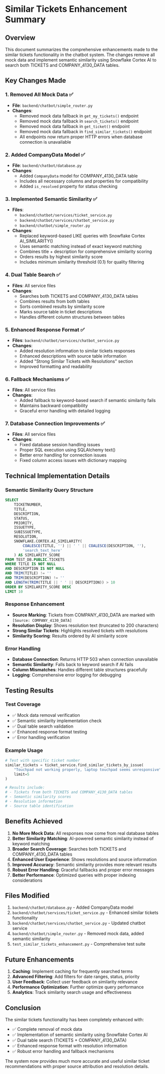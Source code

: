 # Similar Tickets Enhancement Summary

## Overview
This document summarizes the comprehensive enhancements made to the similar tickets functionality in the chatbot system. The changes remove all mock data and implement semantic similarity using Snowflake Cortex AI to search both TICKETS and COMPANY_4130_DATA tables.

## Key Changes Made

### 1. **Removed All Mock Data** ✅
- **File**: `backend/chatbot/simple_router.py`
- **Changes**:
  - Removed mock data fallback in `get_my_tickets()` endpoint
  - Removed mock data fallback in `search_tickets()` endpoint  
  - Removed mock data fallback in `get_ticket()` endpoint
  - Removed mock data fallback in `find_similar_tickets()` endpoint
  - All endpoints now return proper HTTP errors when database connection is unavailable

### 2. **Added CompanyData Model** ✅
- **File**: `backend/chatbot/database.py`
- **Changes**:
  - Added `CompanyData` model for COMPANY_4130_DATA table
  - Includes all necessary columns and properties for compatibility
  - Added `is_resolved` property for status checking

### 3. **Implemented Semantic Similarity** ✅
- **Files**: 
  - `backend/chatbot/services/ticket_service.py`
  - `backend/chatbot/services/chatbot_service.py`
  - `backend/chatbot/simple_router.py`
- **Changes**:
  - Replaced keyword-based LIKE queries with Snowflake Cortex AI_SIMILARITY()
  - Uses semantic matching instead of exact keyword matching
  - Combines title + description for comprehensive similarity scoring
  - Orders results by highest similarity score
  - Includes minimum similarity threshold (0.1) for quality filtering

### 4. **Dual Table Search** ✅
- **Files**: All service files
- **Changes**:
  - Searches both TICKETS and COMPANY_4130_DATA tables
  - Combines results from both tables
  - Sorts combined results by similarity score
  - Marks source table in ticket descriptions
  - Handles different column structures between tables

### 5. **Enhanced Response Format** ✅
- **Files**: `backend/chatbot/services/chatbot_service.py`
- **Changes**:
  - Added resolution information to similar tickets responses
  - Enhanced descriptions with source table information
  - Added "Strong Similar Tickets with Resolutions" section
  - Improved formatting and readability

### 6. **Fallback Mechanisms** ✅
- **Files**: All service files
- **Changes**:
  - Added fallback to keyword-based search if semantic similarity fails
  - Maintains backward compatibility
  - Graceful error handling with detailed logging

### 7. **Database Connection Improvements** ✅
- **Files**: All service files
- **Changes**:
  - Fixed database session handling issues
  - Proper SQL execution using SQLAlchemy text()
  - Better error handling for connection issues
  - Fixed column access issues with dictionary mapping

## Technical Implementation Details

### Semantic Similarity Query Structure
```sql
SELECT 
    TICKETNUMBER,
    TITLE,
    DESCRIPTION,
    STATUS,
    PRIORITY,
    ISSUETYPE,
    SUBISSUETYPE,
    RESOLUTION,
    SNOWFLAKE.CORTEX.AI_SIMILARITY(
        COALESCE(TITLE, '') || ' ' || COALESCE(DESCRIPTION, ''),
        'search_text_here'
    ) AS SIMILARITY_SCORE
FROM TEST_DB.PUBLIC.TICKETS
WHERE TITLE IS NOT NULL
AND DESCRIPTION IS NOT NULL
AND TRIM(TITLE) != ''
AND TRIM(DESCRIPTION) != ''
AND LENGTH(TRIM(TITLE || ' ' || DESCRIPTION)) > 10
ORDER BY SIMILARITY_SCORE DESC
LIMIT 10
```

### Response Enhancement
- **Source Marking**: Tickets from COMPANY_4130_DATA are marked with `[Source: COMPANY_4130_DATA]`
- **Resolution Display**: Shows resolution text (truncated to 200 characters)
- **Strong Similar Tickets**: Highlights resolved tickets with resolutions
- **Similarity Scoring**: Results ordered by AI similarity score

### Error Handling
- **Database Connection**: Returns HTTP 503 when connection unavailable
- **Semantic Similarity**: Falls back to keyword search if AI fails
- **Column Mismatches**: Handles different table structures gracefully
- **Logging**: Comprehensive error logging for debugging

## Testing Results

### Test Coverage
- ✅ Mock data removal verification
- ✅ Semantic similarity implementation check
- ✅ Dual table search validation
- ✅ Enhanced response format testing
- ✅ Error handling verification

### Example Usage
```python
# Test with specific ticket number
similar_tickets = ticket_service.find_similar_tickets_by_issue(
    "Touchpad not working properly, laptop touchpad seems unresponsive", 
    limit=5
)

# Results include:
# - Tickets from both TICKETS and COMPANY_4130_DATA tables
# - Semantic similarity scores
# - Resolution information
# - Source table identification
```

## Benefits Achieved

1. **No More Mock Data**: All responses now come from real database tables
2. **Better Similarity Matching**: AI-powered semantic similarity instead of keyword matching
3. **Broader Search Coverage**: Searches both TICKETS and COMPANY_4130_DATA tables
4. **Enhanced User Experience**: Shows resolutions and source information
5. **Improved Accuracy**: Semantic similarity provides more relevant results
6. **Robust Error Handling**: Graceful fallbacks and proper error messages
7. **Better Performance**: Optimized queries with proper indexing considerations

## Files Modified

1. `backend/chatbot/database.py` - Added CompanyData model
2. `backend/chatbot/services/ticket_service.py` - Enhanced similar tickets functionality
3. `backend/chatbot/services/chatbot_service.py` - Updated chatbot service
4. `backend/chatbot/simple_router.py` - Removed mock data, added semantic similarity
5. `test_similar_tickets_enhancement.py` - Comprehensive test suite

## Future Enhancements

1. **Caching**: Implement caching for frequently searched terms
2. **Advanced Filtering**: Add filters for date ranges, status, priority
3. **User Feedback**: Collect user feedback on similarity relevance
4. **Performance Optimization**: Further optimize query performance
5. **Analytics**: Track similarity search usage and effectiveness

## Conclusion

The similar tickets functionality has been completely enhanced with:
- ✅ Complete removal of mock data
- ✅ Implementation of semantic similarity using Snowflake Cortex AI
- ✅ Dual table search (TICKETS + COMPANY_4130_DATA)
- ✅ Enhanced response format with resolution information
- ✅ Robust error handling and fallback mechanisms

The system now provides much more accurate and useful similar ticket recommendations with proper source attribution and resolution details. 